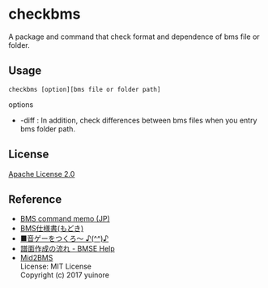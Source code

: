 # checkbms
A package and command that check format and dependence of bms file or folder.

## Usage
```
checkbms [option][bms file or folder path]
```
options
- -diff : In addition, check differences between bms files when you entry bms folder path.

## License
[Apache License 2.0](https://github.com/Shimi9999/checkbms/blob/master/LICENSE)

## Reference
- [BMS command memo (JP)](http://unhappyangel.tripod.com/bms/format/)
- [BMS仕様書(もどき)](http://unhappyangel.tripod.com/bms/format/)
- [■音ゲーをつくろ～ ♪(^^)♪](http://www.charatsoft.com/develop/otogema/)
- [譜面作成の流れ - BMSE Help](https://hitkey.nekokan.dyndns.info/bmse_help_full/usage.html)
- [Mid2BMS](https://github.com/yuinore/Mid2BMS)  
  License: MIT License  
  Copyright (c) 2017 yuinore
